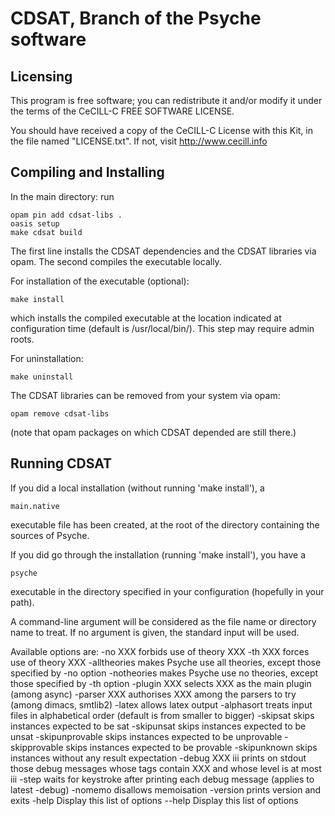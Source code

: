 CDSAT, Branch of the Psyche software
====================================


Licensing
---------

This program is free software; you can redistribute it and/or modify
it under the terms of the CeCILL-C FREE SOFTWARE LICENSE.

You should have received a copy of the CeCILL-C License with this
Kit, in the file named "LICENSE.txt".
If not, visit http://www.cecill.info


Compiling and Installing
------------------------

In the main directory: run

    opam pin add cdsat-libs .
    oasis setup
    make cdsat build

The first line installs the CDSAT dependencies and the CDSAT libraries via opam.
The second compiles the executable locally.

For installation of the executable (optional):

    make install

which installs the compiled executable at the location indicated at
configuration time (default is /usr/local/bin/). This step may require admin
roots.

For uninstallation:

    make uninstall

The CDSAT libraries can be removed from your system via opam:

    opam remove cdsat-libs

(note that opam packages on which CDSAT depended are still there.)


Running CDSAT
-------------

If you did a local installation (without running 'make install'), a

    main.native

executable file has been created, at the root of the directory containing the
sources of Psyche.

If you did go through the installation (running 'make install'), you have a

    psyche

executable in the directory specified in your configuration (hopefully in your
path).

A command-line argument will be considered as the file name or directory name to treat.
If no argument is given, the standard input will be used.

Available options are:
    -no XXX forbids use of theory XXX
    -th XXX forces use of theory XXX
    -alltheories makes Psyche use all theories, except those specified by -no option
    -notheories makes Psyche use no theories, except those specified by -th option
    -plugin XXX selects XXX as the main plugin (among async)
    -parser XXX authorises XXX among the parsers to try (among dimacs, smtlib2)
    -latex allows latex output
    -alphasort treats input files in alphabetical order (default is from smaller to bigger)
    -skipsat skips instances expected to be sat
    -skipunsat skips instances expected to be unsat
    -skipunprovable skips instances expected to be unprovable
    -skipprovable skips instances expected to be provable
    -skipunknown skips instances without any result expectation
    -debug XXX iii prints on stdout those debug messages whose tags contain XXX and whose level is at most iii
    -step waits for keystroke after printing each debug message (applies to latest -debug)
    -nomemo disallows memoisation
    -version prints version and exits
    -help  Display this list of options
    --help  Display this list of options
